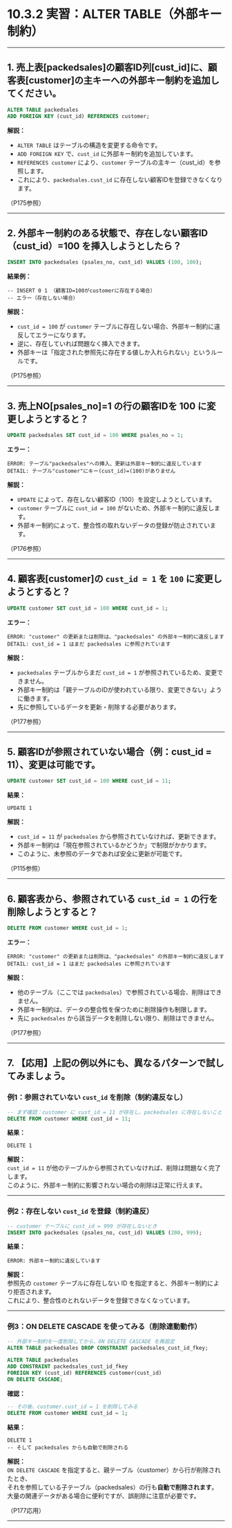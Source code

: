 # 10.3.2 実習：ALTER TABLE（外部キー制約）

---

## 1. 売上表[packedsales]の顧客ID列[cust_id]に、顧客表[customer]の主キーへの外部キー制約を追加してください。

```sql
ALTER TABLE packedsales
ADD FOREIGN KEY (cust_id) REFERENCES customer;
```

**解説：**  
- `ALTER TABLE` はテーブルの構造を変更する命令です。  
- `ADD FOREIGN KEY` で、`cust_id` に外部キー制約を追加しています。  
- `REFERENCES customer` により、`customer` テーブルの主キー（cust_id）を参照します。  
- これにより、`packedsales.cust_id` に存在しない顧客IDを登録できなくなります。

（P175参照）

---

## 2. 外部キー制約のある状態で、存在しない顧客ID（cust_id）=100 を挿入しようとしたら？

```sql
INSERT INTO packedsales (psales_no, cust_id) VALUES (100, 100);
```

**結果例：**
```
-- INSERT 0 1 （顧客ID=100がcustomerに存在する場合）
-- エラー（存在しない場合）
```

**解説：**  
- `cust_id = 100` が `customer` テーブルに存在しない場合、外部キー制約に違反してエラーになります。  
- 逆に、存在していれば問題なく挿入できます。  
- 外部キーは「指定された参照先に存在する値しか入れられない」というルールです。

（P175参照）

---

## 3. 売上NO[psales_no]=1 の行の顧客IDを 100 に変更しようとすると？

```sql
UPDATE packedsales SET cust_id = 100 WHERE psales_no = 1;
```

**エラー：**
```
ERROR: テーブル"packedsales"への挿入、更新は外部キー制約に違反しています
DETAIL: テーブル"customer"にキー(cust_id)=(100)がありません
```

**解説：**  
- `UPDATE` によって、存在しない顧客ID（100）を設定しようとしています。  
- `customer` テーブルに `cust_id = 100` がないため、外部キー制約に違反します。  
- 外部キー制約によって、整合性の取れないデータの登録が防止されています。

（P176参照）

---

## 4. 顧客表[customer]の `cust_id = 1` を `100` に変更しようとすると？

```sql
UPDATE customer SET cust_id = 100 WHERE cust_id = 1;
```

**エラー：**
```
ERROR: "customer" の更新または削除は、"packedsales" の外部キー制約に違反します
DETAIL: cust_id = 1 はまだ packedsales に参照されています
```

**解説：**  
- `packedsales` テーブルからまだ `cust_id = 1` が参照されているため、変更できません。  
- 外部キー制約は「親テーブルのIDが使われている限り、変更できない」ように働きます。  
- 先に参照しているデータを更新・削除する必要があります。

（P177参照）

---

## 5. 顧客IDが参照されていない場合（例：cust_id = 11）、変更は可能です。

```sql
UPDATE customer SET cust_id = 100 WHERE cust_id = 11;
```

**結果：**
```
UPDATE 1
```

**解説：**  
- `cust_id = 11` が `packedsales` から参照されていなければ、更新できます。  
- 外部キー制約は「現在参照されているかどうか」で制限がかかります。  
- このように、未参照のデータであれば安全に更新が可能です。

（P115参照）

---

## 6. 顧客表から、参照されている `cust_id = 1` の行を削除しようとすると？

```sql
DELETE FROM customer WHERE cust_id = 1;
```

**エラー：**
```
ERROR: "customer" の更新または削除は、"packedsales" の外部キー制約に違反します
DETAIL: cust_id = 1 はまだ packedsales に参照されています
```

**解説：**  
- 他のテーブル（ここでは `packedsales`）で参照されている場合、削除はできません。  
- 外部キー制約は、データの整合性を保つために削除操作も制限します。  
- 先に `packedsales` から該当データを削除しない限り、削除はできません。

（P177参照）

---

## 7. 【応用】上記の例以外にも、異なるパターンで試してみましょう。

### 例1：参照されていない `cust_id` を削除（制約違反なし）

```sql
-- まず確認：customer に cust_id = 11 が存在し、packedsales に存在しないこと
DELETE FROM customer WHERE cust_id = 11;
```

**結果：**
```
DELETE 1
```

**解説：**  
`cust_id = 11` が他のテーブルから参照されていなければ、削除は問題なく完了します。  
このように、外部キー制約に影響されない場合の削除は正常に行えます。

---

### 例2：存在しない `cust_id` を登録（制約違反）

```sql
-- customer テーブルに cust_id = 999 が存在しないとき
INSERT INTO packedsales (psales_no, cust_id) VALUES (200, 999);
```

**結果：**
```
ERROR: 外部キー制約に違反しています
```

**解説：**  
参照先の `customer` テーブルに存在しない ID を指定すると、外部キー制約により拒否されます。  
これにより、整合性のとれないデータを登録できなくなっています。

---

### 例3：ON DELETE CASCADE を使ってみる（削除連動動作）

```sql
-- 外部キー制約を一度削除してから、ON DELETE CASCADE を再設定
ALTER TABLE packedsales DROP CONSTRAINT packedsales_cust_id_fkey;

ALTER TABLE packedsales
ADD CONSTRAINT packedsales_cust_id_fkey
FOREIGN KEY (cust_id) REFERENCES customer(cust_id)
ON DELETE CASCADE;
```

**確認：**
```sql
-- その後、customer.cust_id = 1 を削除してみる
DELETE FROM customer WHERE cust_id = 1;
```

**結果：**
```
DELETE 1
-- そして packedsales からも自動で削除される
```

**解説：**  
`ON DELETE CASCADE` を指定すると、親テーブル（customer）から行が削除されたとき、  
それを参照している子テーブル（packedsales）の行も**自動で削除されます**。  
大量の関連データがある場合に便利ですが、誤削除に注意が必要です。

（P177応用）

---

